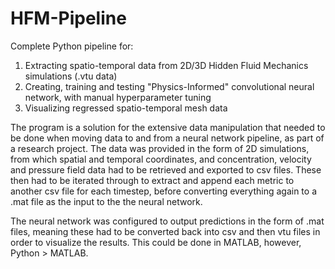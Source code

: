 # HFM-Pipeline
Complete Python pipeline for:
  1. Extracting spatio-temporal data from 2D/3D Hidden Fluid Mechanics simulations (.vtu data)
  2. Creating, training and testing "Physics-Informed" convolutional neural network, with manual hyperparameter tuning
  3. Visualizing regressed spatio-temporal mesh data

The program is a solution for the extensive data manipulation that needed to be done when moving data to and from a neural network pipeline, as part of a research project. The data was provided in the form of 2D simulations, from which spatial and temporal coordinates, and concentration, velocity and pressure field data had to be retrieved and exported to csv files. These then had to be iterated through to extract and append each metric to another csv file for each timestep, before converting everything again to a .mat file as the input to the the neural network.

The neural network was configured to output predictions in the form of .mat files, meaning these had to be converted back into csv and then vtu files in order to visualize the results. This could be done in MATLAB, however, Python > MATLAB.
